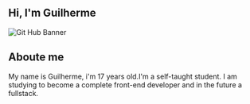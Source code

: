 ## Hi, I'm Guilherme

![Git Hub Banner](https://user-images.githubusercontent.com/78875727/111241688-63e23300-85dc-11eb-8c45-889cd5b67b77.gif)

## Aboute me

My name is Guilherme, i'm 17 years old.I'm a self-taught student. I am studying to become a complete front-end developer and in the future a fullstack.
